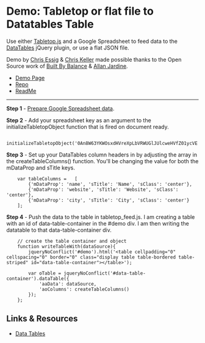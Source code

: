 # Demo: Tabletop or flat file to Datatables Table

Use either [Tabletop.js](http://builtbybalance.com/Tabletop/) and a Google Spreadsheet to feed data to the [DataTables](http://datatables.net/) jQuery plugin, or use a flat JSON file.

Demo by [Chris Essig](https://twitter.com/CourierEssig) &amp; [Chris Keller](https://twitter.com/ChrisLKeller) made possible thanks to the Open Source work of [Built By Balance](http://builtbybalance.com) &amp; [Allan Jardine](https://github.com/DataTables).

- [Demo Page](http://projects.chrislkeller.com/demos/datafeed_to_datatables)
- [Repo](https://github.com/chrislkeller/datafeed_to_datatables)
- [ReadMe](https://github.com/chrislkeller/datafeed_to_datatables#readme)

----

**Step 1** - [Prepare Google Spreadsheet data](http://builtbybalance.com/Tabletop/#tabletop-instructions).

**Step 2** - Add your spreadsheet key as an argument to the initializeTabletopObject function that is fired on document ready.

        initializeTabletopObject('0An8W63YKWOsxdHVreXpLbVRWUGlJUlcweHVfZ01ycVE');

**Step 3** - Set up your DataTables column headers in by adjusting the array in the createTableColumns() function. You'll be changing the value for both the mDataProp and sTitle keys.

        var tableColumns =   [
    		{'mDataProp': 'name', 'sTitle': 'Name', 'sClass': 'center'},
    		{'mDataProp': 'website', 'sTitle': 'Website', 'sClass': 'center'},
    		{'mDataProp': 'city', 'sTitle': 'City', 'sClass': 'center'}
    	];

**Step 4** - Push the data to the table in tabletop_feed.js. I am creating a table with an id of data-table-container in the #demo div. I am then writing the datatable to that data-table-container div.

        // create the table container and object
        function writeTableWith(dataSource){
            jqueryNoConflict('#demo').html('<table cellpadding="0" cellspacing="0" border="0" class="display table table-bordered table-striped" id="data-table-container"></table>');

            var oTable = jqueryNoConflict('#data-table-container').dataTable({
                'aaData': dataSource,
                'aoColumns': createTableColumns()
            });
        };

## Links & Resources

* [Data Tables](http://datatables.net/index)